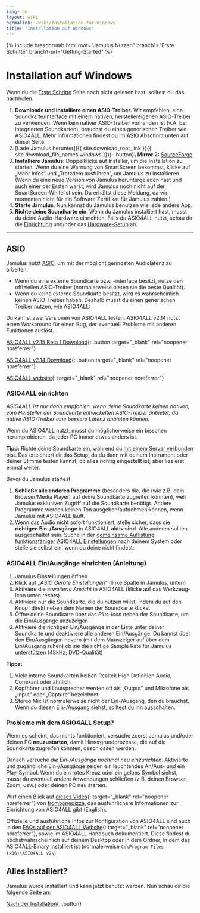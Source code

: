 ```yaml
---
lang: de
layout: wiki
permalink: /wiki/Installation-for-Windows
title: 'Installation auf Windows'
---
```


{% include breadcrumb.html root="Jamulus Nutzen" branch1="Erste Schritte" branch1-url="Getting-Started" %}

# Installation auf Windows

Wenn du die [Erste Schritte](Getting-Started) Seite noch nicht gelesen hast, solltest du das nachholen.
1. **Downloade und installiere einen ASIO-Treiber**. Wir empfehlen, eine Soundkarte/Interface mit einem nativen, herstellereigenen ASIO-Treiber zu verwenden. Wenn kein nativer ASIO-Treiber vorhanden ist (v.A. bei integrierten Soundkarten), brauchst du einen generischen Treiber wie ASIO4ALL. Mehr Informationen findest du im [ASIO](#asio) Abschnitt unten auf dieser Seite.
1. [Lade Jamulus herunter]({{ site.download_root_link }}{{ site.download_file_names.windows }}){: .button}\\
 **Mirror 2:** [SourceForge](https://sourceforge.net/projects/llcon/files/latest/download)
1. **Installiere Jamulus**: Doppelklicke auf Installer, um die Installation zu starten. Wenn du eine Warnung von SmartScreen bekommst, klicke auf „Mehr Infos“ und „Trotzdem ausführen“, um Jamulus zu installieren. (Wenn du eine neue Version von Jamulus heruntergeladen hast und auch einer der Ersten warst, wird Jamulus noch nicht auf der SmartScreen-Whitelist sein. Du erhältst diese Meldung, da wir momentan nicht für ein Software Zertifikat für Jamulus zahlen.)
1. **Starte Jamulus**. Nun kannst du Jamulus benutzen wie jede andere App.
1. **Richte deine Soundkarte ein**. Wenn du Jamulus installiert hast, musst du deine Audio-Hardware einrichten. Falls du ASIO4ALL nutzt, schau dir die [Einrichtung](#asio4all-einrichten) und/oder das [Hardware-Setup](Hardware-Setup) an.

***

## ASIO

Jamulus nutzt [ASIO](https://de.wikipedia.org/wiki/Audio_Stream_Input/Output), um mit der möglicht geringsten Audiolatenz zu arbeiten.
* Wenn du eine externe Soundkarte bzw. -interface besitzt, nutze den offiziellen ASIO-Treiber (normalerweise bieten sie die beste Qualität).
* Wenn du keine externe Soundkarte besitzt, wird es wahrscheinlich keinen ASIO-Treiber haben. Deshalb musst du einen generischen Treiber nutzen, wie ASIO4ALL:

Du kannst zwei Versionen von ASIO4ALL testen. ASIO4ALL v2.14 nutzt einen Workaround für einen Bug, der eventuell Probleme mit anderen Funktionen auslöst.

[ASIO4ALL v2.15 Beta 1 Download](https://github.com/jamulussoftware/assets/raw/main/ASIO4ALL/v2.15/ASIO4ALL_2_15_Beta1_English.exe){: .button target="_blank" rel="noopener noreferrer"}

[ASIO4ALL v2.14 Download](https://github.com/jamulussoftware/assets/raw/main/ASIO4ALL/v2.14/ASIO4ALL_2_14_English.exe){: .button target="_blank" rel="noopener noreferrer"}

[ASIO4ALL website](https://www.asio4all.org/){: target="_blank" rel="noopener noreferrer"}


### ASIO4ALL einrichten

*ASIO4ALL ist nur dann empfohlen, wenn deine Soundkarte keinen nativen, vom Hersteller der Soundkarte entwickelten ASIO-Treiber anbietet, da native ASIO-Treiber eine bessere Latenz anbieten können.*

Wenn du ASIO4ALL nutzt, musst du möglicherweise ein bisschen herumprobieren, da jeder PC immer etwas anders ist.

**Tipp:** Richte deine Soundkarte ein, während du [mit einem Server verbunden](Onboarding#2-verbindung-mit-einem-server-herstellen) bist. Das erleichtert dir das Setup, da du dann mit deinem Instrument oder deiner Stimme testen kannst, ob alles richtig eingestellt ist; aber lies erst einmal weiter.


Bevor du Jamulus startest:
1. **Schließe alle anderen Programme** (besonders die, die (wie z.B. dein Browser/Media Player) auf deine Soundkarte zugreifen könnten), weil Jamulus exklusiven Zugriff auf die Soundkarte benötigt. Andere Programme werden keinen Ton ausgeben/aufnehmen können, wenn Jamulus mit ASIO4ALL läuft.
1. Wenn das Audio nicht sofort funktioniert, stelle sicher, dass die **richtigen Ein-/Ausgänge** in ASIO4ALL **aktiv sind**. Alle anderen sollten ausgeschaltet sein. Suche in der [gemeinsame Auflistung funktionsfähiger ASIO4ALL Einstellungen](/kb/2021/03/20/ASIO4ALL-Examples.html) nach deinem System oder stelle sie selbst ein, wenn du deine nicht findest:

### ASIO4ALL Ein/Ausgänge einrichten (Anleitung)

1. Jamulus Einstellungen öffnen
1. Klick auf _„ASIO Geräte Einstellungen“_ (linke Spalte in Jamulus, unten)
1. Aktiviere die _erweiterte Ansicht_ in ASIO4ALL (klicke auf das Werkzeug-Icon unten rechts)
1. Aktiviere nur die Soundkarte, die du nutzen willst, indem du auf den Knopf direkt neben dem Namen der Soundkarte klickst
1. Öffne deine Soundkarte über das _Plus-Icon_ neben der Soundkarte, um die Ein/Ausgänge anzuzeigen
1. Aktiviere die richtigen Ein/Ausgänge in der Liste unter deiner Soundkarte und deaktiviere alle anderen Ein/Ausgänge. Du kannst über den Ein/Ausgängen hovern (mit dem Mauszeiger auf über dem Ein/Ausgang ruhen) ob sie die richtige Sample Rate für Jamulus unterstützen (48kHz; DVD-Qualität)

**Tipps:**
1. Viele interne Soundkarten heißen Realtek High Definition Audio, Conexant oder ähnlich.
1. Kopfhörer und Lautsprecher werden oft als „Output“ und Mikrofone als „Input“ oder „Capture“ bezeichnet.
1. Stereo Mix ist normalerweise nicht der Ein-/Ausgang, den du brauchst. Wenn du diesen Ein-/Ausgang siehst, solltest du ihn ausschalten.

### Probleme mit dem ASIO4ALL Setup?

Wenn es scheint, das nichts funktioniert, versuche zuerst Jamulus und/oder deinen PC **neuzustarten**, damit Hintergrundprozesse, die auf die Soundkarte zugreifen könnten, geschlossen werden.

Danach versuche *die Ein-/Ausgänge nochmal neu einzurichten*. Aktivierte und zugängliche Ein-/Ausgänge zeigen ein leuchtendes An/Aus- und ein Play-Symbol. Wenn du ein rotes Kreuz oder ein gelbes Symbol siehst, musst du eventuell andere Anwendungen schließen (z.B. deinen Browser, Zoom, usw.) oder deinen PC neu starten.

Wirf einen Blick auf [dieses Video](https://youtu.be/_GzOsitVgLI){: target="_blank" rel="noopener noreferrer"} von [trombonepizza](https://github.com/trombonepizza), das ausführlichere Informationen zur Einrichtung von ASIO4ALL gibt (English).

Offizielle und ausführliche Infos zur Konfiguration von ASIO4ALL sind auch in den [FAQs auf der ASIO4ALL Website](https://www.asio4all.org/index.php/help/faq/){: target="_blank" rel="noopener noreferrer"}, sowie im ASIO4ALL Handbuch dokumentiert. Diese findest du höchstwahrscheinlich auf deinem Desktop oder in dem Ordner, in dem das ASIO4ALL-Binary installiert ist (normalerweise `C:\Program Files (x86)\ASIO4ALL v2\`).

## Alles installiert?

Jamulus wurde installiert und kann jetzt benutzt werden. Nun schau dir die folgende Seite an:

[Nach der Installation](Getting-Started){: .button}
